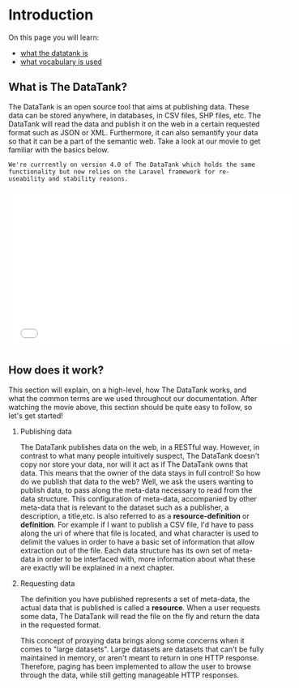 # Introduction

On this page you will learn:

* [what the datatank is](#explain)
* [what vocabulary is used](#voc)

<a name='explain'></a>
## What is The DataTank?

The DataTank is an open source tool that aims at publishing data. These data can be stored anywhere, in databases, in CSV files, SHP files, etc. The DataTank will read the data and publish it on the web in a certain requested format such as JSON or XML. Furthermore, it can also semantify your data so that it can be a part of the semantic web. Take a look at our movie to get familiar with the basics below.

    We're currrently on version 4.0 of The DataTank which holds the same functionality but now relies on the Laravel framework for re-useability and stability reasons.

<iframe width="560" height="315" src="//www.youtube.com/embed/3QMpd0BW7bU" frameborder="0" allowfullscreen></iframe>

## How does it work?

This section will explain, on a high-level, how The DataTank works, and what the common terms are we used throughout our documentation.
After watching the movie above, this section should be quite easy to follow, so let's get started!

1. Publishing data

    The DataTank publishes data on the web, in a RESTful way. However, in contrast to what many people intuitively suspect, The DataTank doesn't copy nor store your data, nor will it act as if The DataTank owns that data. This means that the owner of the data stays in full control! So how do we publish that data to the web? Well, we ask the users wanting to publish data, to pass along the meta-data necessary to read from the data structure. This configuration of meta-data, accompanied by other meta-data that is relevant to the dataset such as a publisher, a description, a title,etc. is also referred to as a <b>resource-definition</b> or <b>definition</b>. For example if I want to publish a CSV file, I'd have to pass along the uri of where that file is located, and what character is used to delimit the values in order to have a basic set of information that allow extraction out of the file. Each data structure has its own set of meta-data in order to be interfaced with, more information about what these are exactly will be explained in a next chapter.

2. Requesting data

    The definition you have published represents a set of meta-data, the actual data that is published is called a <b>resource</b>. When a user requests some data, The DataTank will read the file on the fly and return the data in the requested format.

    This concept of proxying data brings along some concerns when it comes to "large datasets". Large datasets are datasets that can't be fully maintained in memory, or aren't meant to return in one HTTP response. Therefore, paging has been implemented to allow the user to browse through the data, while still getting manageable HTTP responses.